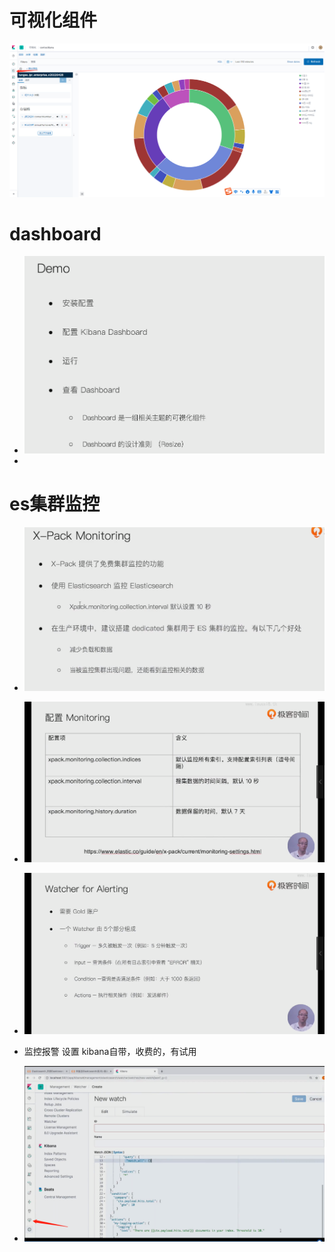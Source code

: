 # 可视化组件

![image-20221110111217619](img/image-20221110111217619.png)

# dashboard

- ![image-20221110111310859](img/image-20221110111310859.png)
- 

# es集群监控

- ![image-20221110112858769](img/image-20221110112858769.png)

- ![image-20221110112916592](img/image-20221110112916592.png)

- ![image-20221110112924517](img/image-20221110112924517.png)

- 监控报警 设置 kibana自带，收费的，有试用
- ![image-20221111092356788](img/image-20221111092356788.png)

